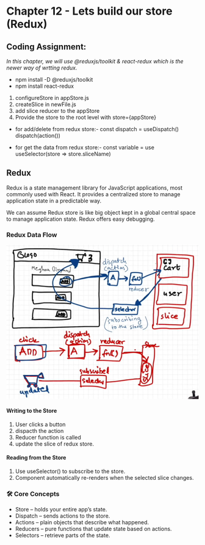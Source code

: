# Chapter 12 - Lets build our store (Redux)

## Coding Assignment:

*In this chapter, we will use @reduxjs/toolkit & react-redux which is the newer way of wrtting redux.* 

- npm install -D  @reduxjs/toolkit
- npm install react-redux

1. configureStore in appStore.js
2. createSlice in newFile.js
3. add slice reducer to the appStore
4. Provide the store to the root level with store={appStore}

- for add/delete from redux store:-
  const dispatch = useDispatch()
  dispatch(action())

- for get the data from redux store:-
  const variable = use useSelector(store => store.sliceName)


## Redux

Redux is a state management library for JavaScript applications, most commonly used with React. It provides a centralized store to manage application state in a predictable way.

We can assume Redux store is like big object kept in a global central space to manage application state.
Redux offers easy debugging.

### Redux Data Flow

![working of redux store](./Code/src/utils/Images/image.png)

#### Writing to the Store
1. User clicks a button
2. dispacth the action
3. Reducer function is called
4. update the slice of redux store.

#### Reading from the Store
1. Use useSelector() to subscribe to the store.
2. Component automatically re-renders when the selected slice changes.

### 🛠️ Core Concepts
  - Store – holds your entire app’s state.
  - Dispatch – sends actions to the store.
  - Actions – plain objects that describe what happened.
  - Reducers – pure functions that update state based on actions.
  - Selectors – retrieve parts of the state.

